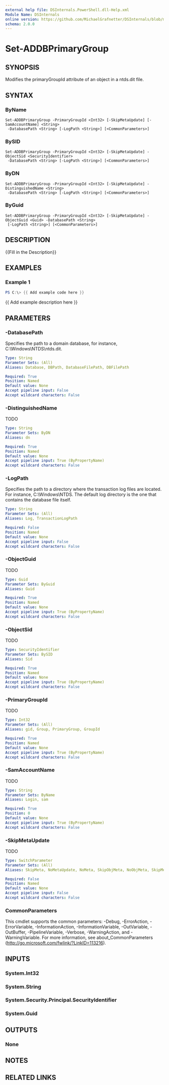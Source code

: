```yaml
---
external help file: DSInternals.PowerShell.dll-Help.xml
Module Name: DSInternals
online version: https://github.com/MichaelGrafnetter/DSInternals/blob/master/Documentation/PowerShell/Set-ADDBPrimaryGroup.md
schema: 2.0.0
---
```


# Set-ADDBPrimaryGroup

## SYNOPSIS
Modifies the primaryGroupId attribute of an object in a ntds.dit file.

## SYNTAX

### ByName
```
Set-ADDBPrimaryGroup -PrimaryGroupId <Int32> [-SkipMetaUpdate] [-SamAccountName] <String>
 -DatabasePath <String> [-LogPath <String>] [<CommonParameters>]
```

### BySID
```
Set-ADDBPrimaryGroup -PrimaryGroupId <Int32> [-SkipMetaUpdate] -ObjectSid <SecurityIdentifier>
 -DatabasePath <String> [-LogPath <String>] [<CommonParameters>]
```

### ByDN
```
Set-ADDBPrimaryGroup -PrimaryGroupId <Int32> [-SkipMetaUpdate] -DistinguishedName <String>
 -DatabasePath <String> [-LogPath <String>] [<CommonParameters>]
```

### ByGuid
```
Set-ADDBPrimaryGroup -PrimaryGroupId <Int32> [-SkipMetaUpdate] -ObjectGuid <Guid> -DatabasePath <String>
 [-LogPath <String>] [<CommonParameters>]
```

## DESCRIPTION
{{Fill in the Description}}

## EXAMPLES

### Example 1
```powershell
PS C:\> {{ Add example code here }}
```

{{ Add example description here }}

## PARAMETERS

### -DatabasePath
Specifies the path to a domain database, for instance, C:\Windows\NTDS\ntds.dit.

```yaml
Type: String
Parameter Sets: (All)
Aliases: Database, DBPath, DatabaseFilePath, DBFilePath

Required: True
Position: Named
Default value: None
Accept pipeline input: False
Accept wildcard characters: False
```

### -DistinguishedName
TODO

```yaml
Type: String
Parameter Sets: ByDN
Aliases: dn

Required: True
Position: Named
Default value: None
Accept pipeline input: True (ByPropertyName)
Accept wildcard characters: False
```

### -LogPath
Specifies the path to a directory where the transaction log files are located. For instance, C:\Windows\NTDS. The default log directory is the one that contains the database file itself.

```yaml
Type: String
Parameter Sets: (All)
Aliases: Log, TransactionLogPath

Required: False
Position: Named
Default value: None
Accept pipeline input: False
Accept wildcard characters: False
```

### -ObjectGuid
TODO

```yaml
Type: Guid
Parameter Sets: ByGuid
Aliases: Guid

Required: True
Position: Named
Default value: None
Accept pipeline input: True (ByPropertyName)
Accept wildcard characters: False
```

### -ObjectSid
TODO

```yaml
Type: SecurityIdentifier
Parameter Sets: BySID
Aliases: Sid

Required: True
Position: Named
Default value: None
Accept pipeline input: True (ByPropertyName)
Accept wildcard characters: False
```

### -PrimaryGroupId
TODO

```yaml
Type: Int32
Parameter Sets: (All)
Aliases: gid, Group, PrimaryGroup, GroupId

Required: True
Position: Named
Default value: None
Accept pipeline input: True (ByPropertyName)
Accept wildcard characters: False
```

### -SamAccountName
TODO

```yaml
Type: String
Parameter Sets: ByName
Aliases: Login, sam

Required: True
Position: 0
Default value: None
Accept pipeline input: True (ByPropertyName)
Accept wildcard characters: False
```

### -SkipMetaUpdate
TODO

```yaml
Type: SwitchParameter
Parameter Sets: (All)
Aliases: SkipMeta, NoMetaUpdate, NoMeta, SkipObjMeta, NoObjMeta, SkipMetaDataUpdate, NoMetaDataUpdate

Required: False
Position: Named
Default value: None
Accept pipeline input: False
Accept wildcard characters: False
```

### CommonParameters
This cmdlet supports the common parameters: -Debug, -ErrorAction, -ErrorVariable, -InformationAction, -InformationVariable, -OutVariable, -OutBuffer, -PipelineVariable, -Verbose, -WarningAction, and -WarningVariable. For more information, see about_CommonParameters (http://go.microsoft.com/fwlink/?LinkID=113216).

## INPUTS

### System.Int32
### System.String
### System.Security.Principal.SecurityIdentifier
### System.Guid
## OUTPUTS

### None
## NOTES

## RELATED LINKS
